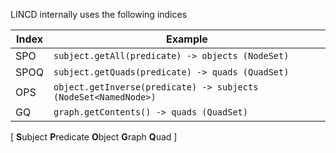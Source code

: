 LINCD internally uses the following indices


| Index | Example |
|-------|---------|
| SPO   | `subject.getAll(predicate) -> objects (NodeSet)`   |
| SPOQ  | `subject.getQuads(predicate) -> quads (QuadSet)`    |
| OPS   | `object.getInverse(predicate) -> subjects (NodeSet<NamedNode>)`        |
| GQ    | `graph.getContents() -> quads (QuadSet)`      |

[ **S**ubject
**P**redicate
**O**bject
**G**raph
**Q**uad ]

